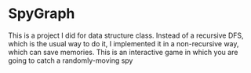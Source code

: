 # SpyGraph
This is a project I did for data structure class. Instead of a recursive DFS, which is the usual way to do it, I implemented it in a non-recursive way, which can save memories. This is an interactive game in which you are going to catch a randomly-moving spy
